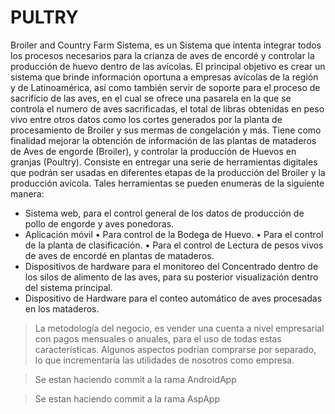 # PULTRY 
Broiler and Country Farm Sistema, es un Sistema que intenta integrar todos los procesos necesarios para la crianza de aves de encordé y controlar la producción de huevo dentro de las avícolas.
El principal objetivo es crear un sistema que brinde información oportuna a empresas avícolas de la región y de Latinoamérica, así como también servir de soporte para el proceso de sacrificio de las aves, en el cual se ofrece una pasarela en la que se controla el numero de aves sacrificadas, el total de libras obtenidas en peso vivo entre otros datos como los cortes generados por la planta de procesamiento de Broiler y sus mermas de congelación y más.
Tiene como finalidad mejorar la obtención de información de las plantas de mataderos de Aves de engorde (Broiler), y controlar la producción de Huevos en granjas (Poultry).
Consiste en entregar una serie de herramientas digitales que podrán ser usadas en diferentes etapas de la producción del Broiler y la producción avícola.
Tales herramientas se pueden enumeras de la siguiente manera:
- Sistema web, para el control general de los datos de producción de pollo de engorde y aves ponedoras.
- Aplicación móvil
•	Para control de la Bodega de Huevo.
•	Para el control de la planta de clasificación.
•	Para el control de Lectura de pesos vivos de aves de encordé en plantas de mataderos.
- Dispositivos de hardware para el monitoreo del Concentrado dentro de los silos de alimento de las aves, para su posterior visualización dentro del sistema principal.
- Dispositivo de Hardware para el conteo automático de aves procesadas en los mataderos.

> La metodología del negocio, es vender una cuenta a nivel empresarial con pagos mensuales o anuales, para el uso de todas estas características.
Algunos aspectos podrían comprarse por separado, lo que incrementaría las utilidades de nosotros como empresa.

> Se estan haciendo commit a la rama AndroidApp

> Se estan haciendo commit a la rama AspApp
